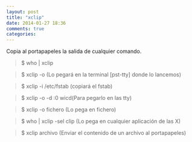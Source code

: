 ```yaml
---
layout: post
title: "xclip"
date: 2014-01-27 18:36
comments: true
categories: 
---
```

Copia al portapapeles la salida de cualquier comando.

>$ who | xclip

>$ xclip -o (Lo pegará en la terminal [pst-tty] donde lo lancemos)

>$ xclip -i /etc/fstab (copiará el fstab)

>$ xclip -o -d :0 wicd(Para pegarlo en las tty)

>$ xclip -o fichero (Lo pega en fichero)

>$ who | xclip -sel clip  (Lo pega en cualquier aplicación de las X)

>$ xclip archivo (Enviar el contenido de un archivo al portapapeles)

